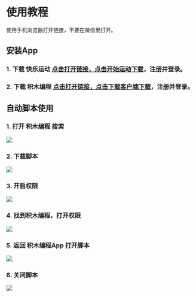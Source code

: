 # 使用教程

使用手机浏览器打开链接，不要在微信里打开。

## 安装App

### 1. __下载 快乐运动 [点击打开链接，点击开始运动下载](https://sport.yuekun.net)，注册并登录。__

### 2. __下载 积木编程 [点击打开链接，点击下载客户端下载](https://www.touchsprite.com/luabox)，注册并登录。__

## 自动脚本使用

### 1. 打开 __积木编程__ 搜索

![](./assets/images/1.jpg)

### 2. 下载脚本

![](./assets/images/2.jpg)

### 3. 开启权限

![](./assets/images/3.jpg)

### 4. 找到积木编程，打开权限

![](./assets/images/4.jpg)

### 5. 返回 积木编程App 打开脚本
![](./assets/images/5.jpg)

### 6. 关闭脚本
![](./assets/images/6.jpg)